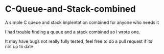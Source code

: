 # C-Queue-and-Stack-combined
A simple C queue and stack implentation combined for anyone who needs it

I had trouble finding a queue and a stack combined so I wrote one.

It may have bugs not really fully tested, feel free to do a pull request if its not up to date
